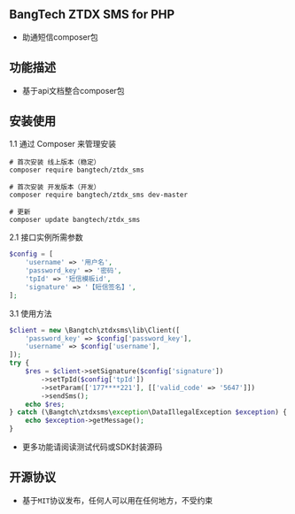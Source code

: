 BangTech ZTDX SMS for PHP
----

* 助通短信composer包

功能描述
----

* 基于api文档整合composer包

安装使用
----
1.1 通过 Composer 来管理安装

```shell
# 首次安装 线上版本（稳定）
composer require bangtech/ztdx_sms

# 首次安装 开发版本（开发）
composer require bangtech/ztdx_sms dev-master

# 更新
composer update bangtech/ztdx_sms
```

2.1 接口实例所需参数

```php
$config = [
    'username' => '用户名',
    'password_key' => '密码',
    'tpId' => '短信模板id',
    'signature' => '【短信签名】',
];
```

3.1 使用方法

```php
$client = new \Bangtch\ztdxsms\lib\Client([
    'password_key' => $config['password_key'],
    'username' => $config['username'],
]);
try {
    $res = $client->setSignature($config['signature'])
        ->setTpId($config['tpId'])
        ->setParam(['177****221'], [['valid_code' => '5647']])
        ->sendSms();
    echo $res;
} catch (\Bangtch\ztdxsms\exception\DataIllegalException $exception) {
    echo $exception->getMessage();
}
```

* 更多功能请阅读测试代码或SDK封装源码

开源协议
----

* 基于`MIT`协议发布，任何人可以用在任何地方，不受约束
